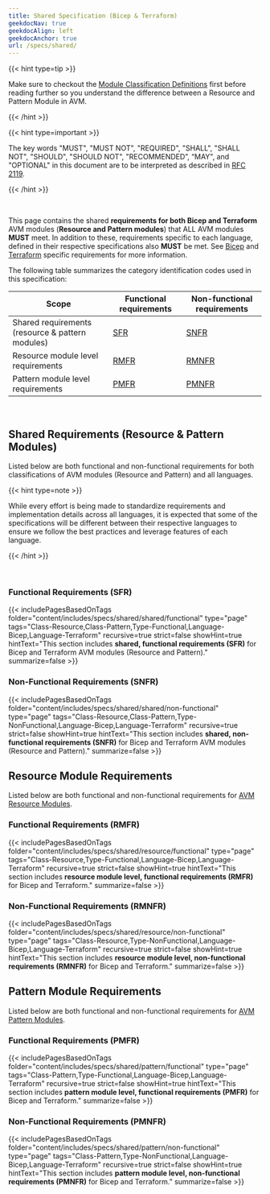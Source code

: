 ```yaml
---
title: Shared Specification (Bicep & Terraform)
geekdocNav: true
geekdocAlign: left
geekdocAnchor: true
url: /specs/shared/
---
```


{{< hint type=tip >}}

Make sure to checkout the [Module Classification Definitions](/Azure-Verified-Modules/specs/shared/module-classifications/) first before reading further so you understand the difference between a Resource and Pattern Module in AVM.

{{< /hint >}}

{{< hint type=important >}}

The key words "MUST", "MUST NOT", "REQUIRED", "SHALL", "SHALL NOT", "SHOULD", "SHOULD NOT", "RECOMMENDED”, “MAY", and "OPTIONAL" in this document are to be interpreted as described in [RFC 2119](https://www.rfc-editor.org/rfc/rfc2119).

{{< /hint >}}

<br>

This page contains the shared **requirements for both Bicep and Terraform** AVM modules (**Resource and Pattern modules**) that ALL AVM modules **MUST** meet. In addition to these, requirements specific to each language, defined in their respective specifications also **MUST** be met. See [Bicep](/Azure-Verified-Modules/specs/bicep/) and [Terraform](/Azure-Verified-Modules/specs/terraform/) specific requirements for more information.

The following table summarizes the category identification codes used in this specification:

| Scope                                            | Functional requirements               | Non-functional requirements                 |
|--------------------------------------------------|---------------------------------------|---------------------------------------------|
| Shared requirements (resource & pattern modules) | [SFR](#functional-requirements-sfr)   | [SNFR](#non-functional-requirements-snfr)   |
| Resource module level requirements               | [RMFR](#functional-requirements-rmfr) | [RMNFR](#non-functional-requirements-rmnfr) |
| Pattern module level requirements                | [PMFR](#functional-requirements-pmfr) | [PMNFR](#non-functional-requirements-pmnfr) |

<br>

## Shared Requirements (Resource & Pattern Modules)

Listed below are both functional and non-functional requirements for both classifications of AVM modules (Resource and Pattern) and all languages.

{{< hint type=note >}}

While every effort is being made to standardize requirements and implementation details across all languages, it is expected that some of the specifications will be different between their respective languages to ensure we follow the best practices and leverage features of each language.

{{< /hint >}}

<br>

### Functional Requirements (SFR)

{{< includePagesBasedOnTags folder="content/includes/specs/shared/shared/functional" type="page" tags="Class-Resource,Class-Pattern,Type-Functional,Language-Bicep,Language-Terraform" recursive=true strict=false showHint=true hintText="This section includes **shared, functional requirements (SFR)** for Bicep and Terraform AVM modules (Resource and Pattern)." summarize=false >}}

### Non-Functional Requirements (SNFR)

{{< includePagesBasedOnTags folder="content/includes/specs/shared/shared/non-functional" type="page" tags="Class-Resource,Class-Pattern,Type-NonFunctional,Language-Bicep,Language-Terraform" recursive=true strict=false showHint=true hintText="This section includes **shared, non-functional requirements (SNFR)** for Bicep and Terraform AVM modules (Resource and Pattern)." summarize=false >}}

## Resource Module Requirements

Listed below are both functional and non-functional requirements for [AVM Resource Modules](/Azure-Verified-Modules/specs/shared/module-classifications/).

### Functional Requirements (RMFR)

{{< includePagesBasedOnTags folder="content/includes/specs/shared/resource/functional" type="page" tags="Class-Resource,Type-Functional,Language-Bicep,Language-Terraform" recursive=true strict=false showHint=true hintText="This section includes **resource module level, functional requirements (RMFR)** for Bicep and Terraform." summarize=false >}}

### Non-Functional Requirements (RMNFR)

{{< includePagesBasedOnTags folder="content/includes/specs/shared/resource/non-functional" type="page" tags="Class-Resource,Type-NonFunctional,Language-Bicep,Language-Terraform" recursive=true strict=false showHint=true hintText="This section includes **resource module level, non-functional requirements (RMNFR)** for Bicep and Terraform." summarize=false >}}

## Pattern Module Requirements

Listed below are both functional and non-functional requirements for [AVM Pattern Modules](/Azure-Verified-Modules/specs/shared/module-classifications/).

### Functional Requirements (PMFR)

{{< includePagesBasedOnTags folder="content/includes/specs/shared/pattern/functional" type="page" tags="Class-Pattern,Type-Functional,Language-Bicep,Language-Terraform" recursive=true strict=false showHint=true hintText="This section includes **pattern module level, functional requirements (PMFR)** for Bicep and Terraform." summarize=false >}}

### Non-Functional Requirements (PMNFR)

{{< includePagesBasedOnTags folder="content/includes/specs/shared/pattern/non-functional" type="page" tags="Class-Pattern,Type-NonFunctional,Language-Bicep,Language-Terraform" recursive=true strict=false showHint=true hintText="This section includes **pattern module level, non-functional requirements (PMNFR)** for Bicep and Terraform." summarize=false >}}
